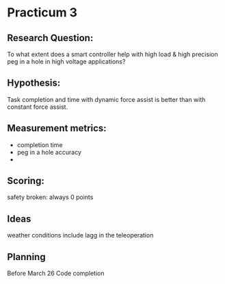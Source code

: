 # Practicum 3


## Research Question:
To what extent does a smart controller help with high load & high precision peg in a hole in high voltage applications?

## Hypothesis:
Task completion and time with dynamic force assist is better than with constant force assist.

## Measurement metrics:
- completion time
- peg in a hole accuracy
- 

## Scoring:
safety broken: always 0 points

## Ideas
weather conditions
include lagg in the teleoperation


## Planning
Before March 26 Code completion



